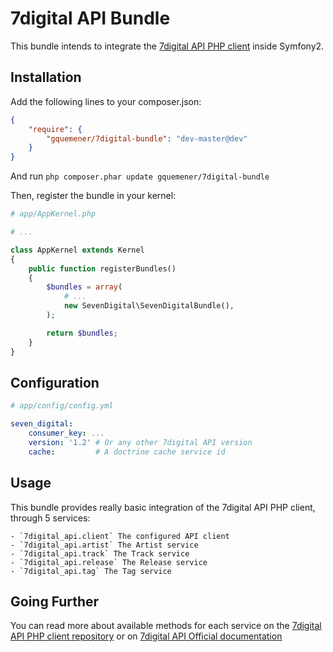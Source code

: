7digital API Bundle
===================

This bundle intends to integrate the [7digital API PHP client](https://github.com/gquemener/7digital-client) inside Symfony2.

Installation
------------

Add the following lines to your composer.json:

```json
{
    "require": {
        "gquemener/7digital-bundle": "dev-master@dev"
    }
}
```

And run `php composer.phar update gquemener/7digital-bundle`

Then, register the bundle in your kernel:

```php
# app/AppKernel.php

# ...

class AppKernel extends Kernel
{
    public function registerBundles()
    {
        $bundles = array(
            # ...
            new SevenDigital\SevenDigitalBundle(),
        );

        return $bundles;
    }
}
```

Configuration
-------------

```yaml
# app/config/config.yml

seven_digital:
    consumer_key: ...
    version: '1.2' # Or any other 7digital API version
    cache:         # A doctrine cache service id
```

Usage
-----

This bundle provides really basic integration of the 7digital API PHP client, through 5 services:

    - `7digital_api.client` The configured API client
    - `7digital_api.artist` The Artist service
    - `7digital_api.track` The Track service
    - `7digital_api.release` The Release service
    - `7digital_api.tag` The Tag service

Going Further
-------------

You can read more about available methods for each service on the [7digital API PHP client repository](https://github.com/gquemener/7digital-client) or on [7digital API Official documentation](http://developer.7digital.com/resources/api-docs/catalogue-api)
